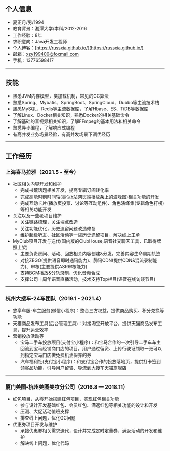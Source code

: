 ## 个人信息
- 夏正月/男/1994
- 教育背景：湘潭大学/本科/2012-2016
- 工作经验：8年
- 求职意向：Java开发工程师
- 个人博客：[https://russxia.github.io/](https://russxia.github.io/)
- 邮箱：xzy199400@foxmail.com
- 手机：13776598417
---
## 技能
+ 熟悉JVM内存模型，类加载机制，常见的GC算法
+ 熟悉Spring、Mybatis、SpringBoot、SpringCloud、Dubbo等主流技术栈
+ 熟悉MySQL、Redis等主流数据库，了解Hbase、ES、TiDB等数据库
+ 了解Linux、Docker相关知识，熟悉Docker的相关基础命令
+ 了解基础的音视频相关知识，了解FFmpeg的基本用法和相关命令
+ 熟悉异步编程，了解响应式编程
+ 有高并发业务场景经验，有高并发场景下调优经历
---
## 工作经历
### 上海喜马拉雅（2021.5 - 至今）
+ 社区相关内容开发和维护
  + 完成书荒话题相关开发，提高专辑订阅转化率
  + 完成高能时刻时间轴(类似b站网页端播放条上的波峰图)相关功能的开发
  + 完成互动卡片(播放页投票、讨论等互动组件)、角色演绎集(专辑角色打榜)等相关功能开发
+ 关注以及一些老项目维护
  + 关注链路梳理，关注埋点改造
  + 关注功能优化，历史遗留问题改造修复
  + 维护超级听友、社区活动等一些历史遗留项目，解决线上工单
+ MyClub项目开发与迭代(国内版的ClubHouse,语音社交聊天工具，已取得牌照上架)
  + 主要负责房间、活动、回放相关内容创建&分发，完善内容生命周期轨迹
  + 对接ZEGO(提供语音即时通讯能力)、腾讯CDN(提供CDN&混流录制能力)、审核(主要提供ASR审核能力)
  + 支持BGM播放&分轨录制，优化音频合成
  + 支撑公司十周年语音直播活动，技术支持Top栏目(语音在线访谈节目)
---
### 杭州大搜车-24车团队（2019.1 - 2021.4）
+ 悠享车服-车主服务(微信小程序)：整合三方权益，提供商品购买、积分兑换等功能
+ 天猫商品发布工具(后台管理工具)：对接淘宝开放平台，提供天猫商品发布工具，提升运营效率
+ 营销投放活动等
  + 宝马二手车投放项目(支付宝小程序)：和宝马合作的一次引导二手车车主回流到宝马经销商门店的项目。用户通过留资、上传行驶证领取一张可以到指定宝马门店做免费机油保养的券
  + 汽车福利社(支付宝小程序)：和支付宝合作的投放落地页，提供打卡签到领奖品功能，引导用户留咨、导流到大搜车天猫旗舰店
---
### 厦门美图-杭州美图美妆分公司（2016.8 — 2018.11）
+ 红包项目，从零开始搭建红包项目，实现红包相关功能
  + 参与设计开发基础红包、会员红包、满返红包等相关功能的设计和开发
  + 压测、大促活动值班支撑
  + 排查线上问题，优化GC问题
+ 优惠券项目开发与维护
  + 承接优惠券相关需求迭代，设计并完成定时定量券、满返活动的开发和维护
  + 解决线上问题，优化代码